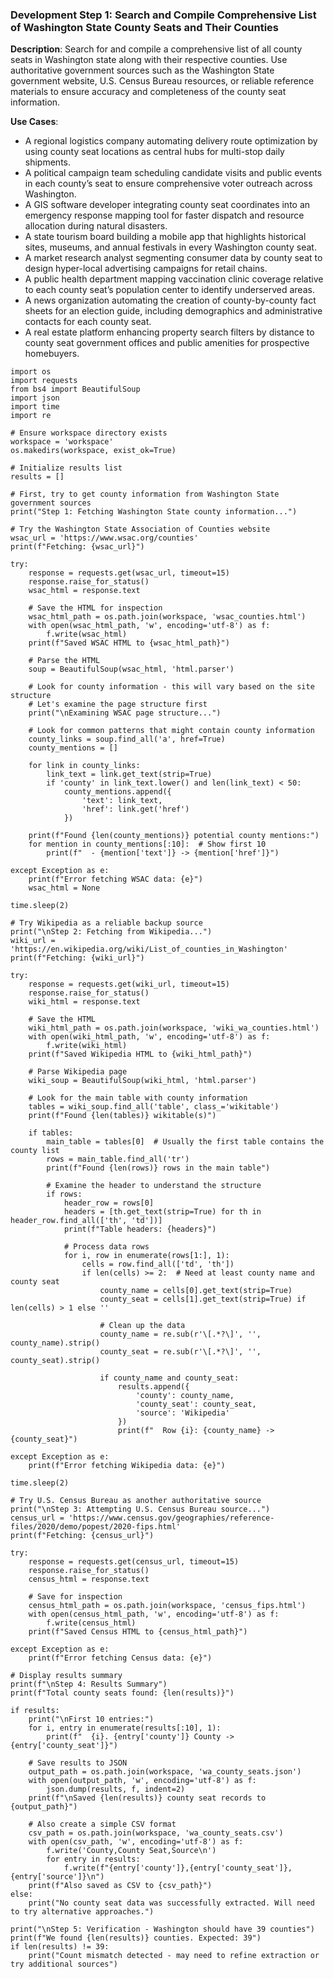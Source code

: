 ### Development Step 1: Search and Compile Comprehensive List of Washington State County Seats and Their Counties

**Description**: Search for and compile a comprehensive list of all county seats in Washington state along with their respective counties. Use authoritative government sources such as the Washington State government website, U.S. Census Bureau resources, or reliable reference materials to ensure accuracy and completeness of the county seat information.

**Use Cases**:
- A regional logistics company automating delivery route optimization by using county seat locations as central hubs for multi-stop daily shipments.
- A political campaign team scheduling candidate visits and public events in each county’s seat to ensure comprehensive voter outreach across Washington.
- A GIS software developer integrating county seat coordinates into an emergency response mapping tool for faster dispatch and resource allocation during natural disasters.
- A state tourism board building a mobile app that highlights historical sites, museums, and annual festivals in every Washington county seat.
- A market research analyst segmenting consumer data by county seat to design hyper-local advertising campaigns for retail chains.
- A public health department mapping vaccination clinic coverage relative to each county seat’s population center to identify underserved areas.
- A news organization automating the creation of county-by-county fact sheets for an election guide, including demographics and administrative contacts for each county seat.
- A real estate platform enhancing property search filters by distance to county seat government offices and public amenities for prospective homebuyers.

```
import os
import requests
from bs4 import BeautifulSoup
import json
import time
import re

# Ensure workspace directory exists
workspace = 'workspace'
os.makedirs(workspace, exist_ok=True)

# Initialize results list
results = []

# First, try to get county information from Washington State government sources
print("Step 1: Fetching Washington State county information...")

# Try the Washington State Association of Counties website
wsac_url = 'https://www.wsac.org/counties'
print(f"Fetching: {wsac_url}")

try:
    response = requests.get(wsac_url, timeout=15)
    response.raise_for_status()
    wsac_html = response.text
    
    # Save the HTML for inspection
    wsac_html_path = os.path.join(workspace, 'wsac_counties.html')
    with open(wsac_html_path, 'w', encoding='utf-8') as f:
        f.write(wsac_html)
    print(f"Saved WSAC HTML to {wsac_html_path}")
    
    # Parse the HTML
    soup = BeautifulSoup(wsac_html, 'html.parser')
    
    # Look for county information - this will vary based on the site structure
    # Let's examine the page structure first
    print("\nExamining WSAC page structure...")
    
    # Look for common patterns that might contain county information
    county_links = soup.find_all('a', href=True)
    county_mentions = []
    
    for link in county_links:
        link_text = link.get_text(strip=True)
        if 'county' in link_text.lower() and len(link_text) < 50:
            county_mentions.append({
                'text': link_text,
                'href': link.get('href')
            })
    
    print(f"Found {len(county_mentions)} potential county mentions:")
    for mention in county_mentions[:10]:  # Show first 10
        print(f"  - {mention['text']} -> {mention['href']}")
    
except Exception as e:
    print(f"Error fetching WSAC data: {e}")
    wsac_html = None

time.sleep(2)

# Try Wikipedia as a reliable backup source
print("\nStep 2: Fetching from Wikipedia...")
wiki_url = 'https://en.wikipedia.org/wiki/List_of_counties_in_Washington'
print(f"Fetching: {wiki_url}")

try:
    response = requests.get(wiki_url, timeout=15)
    response.raise_for_status()
    wiki_html = response.text
    
    # Save the HTML
    wiki_html_path = os.path.join(workspace, 'wiki_wa_counties.html')
    with open(wiki_html_path, 'w', encoding='utf-8') as f:
        f.write(wiki_html)
    print(f"Saved Wikipedia HTML to {wiki_html_path}")
    
    # Parse Wikipedia page
    wiki_soup = BeautifulSoup(wiki_html, 'html.parser')
    
    # Look for the main table with county information
    tables = wiki_soup.find_all('table', class_='wikitable')
    print(f"Found {len(tables)} wikitable(s)")
    
    if tables:
        main_table = tables[0]  # Usually the first table contains the county list
        rows = main_table.find_all('tr')
        print(f"Found {len(rows)} rows in the main table")
        
        # Examine the header to understand the structure
        if rows:
            header_row = rows[0]
            headers = [th.get_text(strip=True) for th in header_row.find_all(['th', 'td'])]
            print(f"Table headers: {headers}")
            
            # Process data rows
            for i, row in enumerate(rows[1:], 1):
                cells = row.find_all(['td', 'th'])
                if len(cells) >= 2:  # Need at least county name and county seat
                    county_name = cells[0].get_text(strip=True)
                    county_seat = cells[1].get_text(strip=True) if len(cells) > 1 else ''
                    
                    # Clean up the data
                    county_name = re.sub(r'\[.*?\]', '', county_name).strip()
                    county_seat = re.sub(r'\[.*?\]', '', county_seat).strip()
                    
                    if county_name and county_seat:
                        results.append({
                            'county': county_name,
                            'county_seat': county_seat,
                            'source': 'Wikipedia'
                        })
                        print(f"  Row {i}: {county_name} -> {county_seat}")
                        
except Exception as e:
    print(f"Error fetching Wikipedia data: {e}")

time.sleep(2)

# Try U.S. Census Bureau as another authoritative source
print("\nStep 3: Attempting U.S. Census Bureau source...")
census_url = 'https://www.census.gov/geographies/reference-files/2020/demo/popest/2020-fips.html'
print(f"Fetching: {census_url}")

try:
    response = requests.get(census_url, timeout=15)
    response.raise_for_status()
    census_html = response.text
    
    # Save for inspection
    census_html_path = os.path.join(workspace, 'census_fips.html')
    with open(census_html_path, 'w', encoding='utf-8') as f:
        f.write(census_html)
    print(f"Saved Census HTML to {census_html_path}")
    
except Exception as e:
    print(f"Error fetching Census data: {e}")

# Display results summary
print(f"\nStep 4: Results Summary")
print(f"Total county seats found: {len(results)}")

if results:
    print("\nFirst 10 entries:")
    for i, entry in enumerate(results[:10], 1):
        print(f"  {i}. {entry['county']} County -> {entry['county_seat']}")
    
    # Save results to JSON
    output_path = os.path.join(workspace, 'wa_county_seats.json')
    with open(output_path, 'w', encoding='utf-8') as f:
        json.dump(results, f, indent=2)
    print(f"\nSaved {len(results)} county seat records to {output_path}")
    
    # Also create a simple CSV format
    csv_path = os.path.join(workspace, 'wa_county_seats.csv')
    with open(csv_path, 'w', encoding='utf-8') as f:
        f.write('County,County Seat,Source\n')
        for entry in results:
            f.write(f"{entry['county']},{entry['county_seat']},{entry['source']}\n")
    print(f"Also saved as CSV to {csv_path}")
else:
    print("No county seat data was successfully extracted. Will need to try alternative approaches.")

print("\nStep 5: Verification - Washington should have 39 counties")
print(f"We found {len(results)} counties. Expected: 39")
if len(results) != 39:
    print("Count mismatch detected - may need to refine extraction or try additional sources")
```
